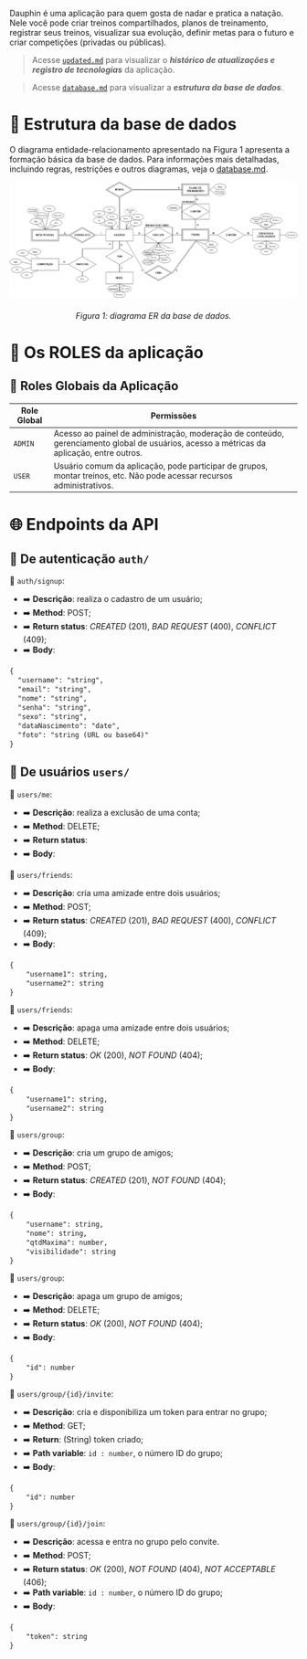 Dauphin é uma aplicação para quem gosta de nadar e pratica a natação. Nele você pode criar treinos compartilhados, planos de treinamento, registrar seus treinos, visualizar sua evolução, definir metas para o futuro e criar competições (privadas ou públicas).

> Acesse [`updated.md`](https://github.com/ikuyorih9/Dauphin/blob/main/updates.md) para visualizar o ***histórico de atualizações e registro de tecnologias*** da aplicação.

> Acesse [`database.md`](https://github.com/ikuyorih9/Dauphin/blob/main/database.md) para visualizar a ***estrutura da base de dados***.

# 🎲 Estrutura da base de dados

O diagrama entidade-relacionamento apresentado na Figura 1 apresenta a formação básica da base de dados. Para informações mais detalhadas, incluindo regras, restrições e outros diagramas, veja o <a href="database.md">database.md</a>.

![database](images/Dauphin.jpg)
###### *<center>Figura 1: diagrama ER da base de dados.</center>* 

# 📑 Os ROLES da aplicação

## 🔐 Roles Globais da Aplicação

| **Role Global** | **Permissões** |
|-----------------|----------------|
| `ADMIN`         | Acesso ao painel de administração, moderação de conteúdo, gerenciamento global de usuários, acesso a métricas da aplicação, entre outros. |
| `USER`          | Usuário comum da aplicação, pode participar de grupos, montar treinos, etc. Não pode acessar recursos administrativos. |


# 🌐 Endpoints da API

## 🔗 De autenticação `auth/`

🔴 `auth/signup`: 

* ➡️ **Descrição**: realiza o cadastro de um usuário;
* ➡️ **Method**: POST; 
* ➡️ **Return status**: *CREATED* (201), *BAD REQUEST* (400), *CONFLICT* (409);
* ➡️ **Body**: 
```
{
  "username": "string",
  "email": "string",
  "nome": "string",
  "senha": "string",
  "sexo": "string",
  "dataNascimento": "date",
  "foto": "string (URL ou base64)"
}
```

## 👤 De usuários `users/`

🔴 `users/me`:
* ➡️ **Descrição**: realiza a exclusão de uma conta;
* ➡️ **Method**: DELETE; 
* ➡️ **Return status**: 
* ➡️ **Body**: 

🔴 `users/friends`:
* ➡️ **Descrição**: cria uma amizade entre dois usuários;
* ➡️ **Method**: POST; 
* ➡️ **Return status**: *CREATED* (201), *BAD REQUEST* (400), *CONFLICT* (409);
* ➡️ **Body**: 
```
{
    "username1": string,
    "username2": string
}
```

🔴 `users/friends`:
* ➡️ **Descrição**: apaga uma amizade entre dois usuários;
* ➡️ **Method**: DELETE; 
* ➡️ **Return status**: *OK* (200), *NOT FOUND* (404);
* ➡️ **Body**: 
```
{
    "username1": string,
    "username2": string
}
```

🔴 `users/group`:
* ➡️ **Descrição**: cria um grupo de amigos;
* ➡️ **Method**: POST; 
* ➡️ **Return status**: *CREATED* (201), *NOT FOUND* (404);
* ➡️ **Body**: 
```
{
    "username": string,
    "nome": string,
    "qtdMaxima": number,
    "visibilidade": string
}
```

🔴 `users/group`:
* ➡️ **Descrição**: apaga um grupo de amigos;
* ➡️ **Method**: DELETE; 
* ➡️ **Return status**: *OK* (200), *NOT FOUND* (404);
* ➡️ **Body**: 
```
{
    "id": number
}
```

🔴 `users/group/{id}/invite`:
* ➡️ **Descrição**: cria e disponibiliza um token para entrar no grupo;
* ➡️ **Method**: GET; 
* ➡️ **Return**: (String) token criado;
* ➡️ **Path variable**: `id : number`, o número ID do grupo;
* ➡️ **Body**: 
```
{
    "id": number
}
```

🔴 `users/group/{id}/join`:
* ➡️ **Descrição**: acessa e entra no grupo pelo convite.
* ➡️ **Method**: POST; 
* ➡️ **Return status**: *OK* (200), *NOT FOUND* (404), *NOT ACCEPTABLE* (406);
* ➡️ **Path variable**: `id : number`, o número ID do grupo;
* ➡️ **Body**: 
```
{
    "token": string
}
```

